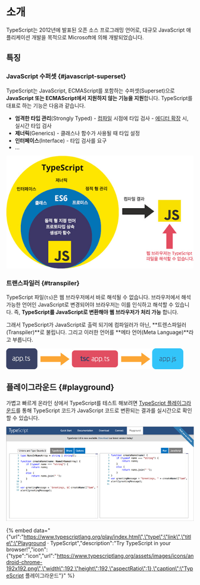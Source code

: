 # 소개

TypeScript는 2012년에 발표된 오픈 소스 프로그래밍 언어로, 대규모 JavaScript 애플리케이션 개발을 목적으로 Microsoft에 의해 개발되었습니다.

## 특징

### JavaScript 수퍼셋 {#javascript-superset}

TypeScript는 JavaScript, ECMAScript를 포함하는 수퍼셋\(Superset\)으로 **JavaScript 또는 ECMAScript에서 지원하지 않는 기능을 지원**합니다. TypeScript를 대표로 하는 기능은 다음과 같습니다.

* **엄격한 타입 관리**\(Strongly Typed\) -  [컴파일](cli-env/#typescript-cli) 시점에 타입 검사 -  [에디터 확장](cli-env/linting.md#integration) 시, 실시간 타입 검사
* **제너릭**\(Generics\) -  클래스나 함수가 사용될 때 타입 설정
* **인터페이스**\(Interface\) -  타입 검사를 요구
* ...

![](.gitbook/assets/typescript-compile.jpg)

### 트랜스파일러 {#transpiler}

TypeScript 파일\(`ts`\)은 웹 브라우저에서 바로 해석될 수 없습니다. 브라우저에서 해석 가능한 언어인 JavaScript로 변경되어야 브라우저는 이를 인식하고 해석할 수 있습니다. 즉, **TypeScript를 JavaScript로 변환해야 웹 브라우저가 처리 가능** 합니다.

그래서 TypeScript가 JavaScript로 출력 되기에 컴파일러가 아닌, **트렌스파일러\(Transpiler\)**로 불립니다. 그리고 이러한 언어를 **메타 언어\(Meta Language\)**라고 부릅니다.

![](.gitbook/assets/tsc-ts-js.jpg)

## 플레이그라운드 {#playground}

가볍고 빠르게 온라인 상에서 TypeScript를 테스트 해보려면 [TypeScript 플레이그라운드](https://www.typescriptlang.org/play/index.html)를 통해 TypeScript 코드가 JavaScript 코드로 변환되는 결과를 실시간으로 확인할 수 있습니다.

![](.gitbook/assets/typescript-play.jpg)

{% embed data="{\"url\":\"https://www.typescriptlang.org/play/index.html\",\"type\":\"link\",\"title\":\"Playground · TypeScript\",\"description\":\"Try TypeScript in your browser!\",\"icon\":{\"type\":\"icon\",\"url\":\"https://www.typescriptlang.org/assets/images/icons/android-chrome-192x192.png\",\"width\":192,\"height\":192,\"aspectRatio\":1},\"caption\":\"TypeScript 플레이그라운드\"}" %}



